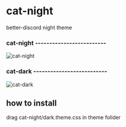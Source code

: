 # cat-night
better-discord night theme

### cat-night -------------------------
![cat-night](https://github.com/mypzik3D/cat-night/assets/149926497/24108b96-11e5-46d9-9d37-89da03fa0a83)


### cat-dark --------------------------
![cat-dark](https://github.com/mypzik3D/cat-night/assets/149926497/d88e8e08-af1c-4859-a9e4-5102ab76a43d)



## how to install
drag cat-night/dark.theme.css in theme folider
